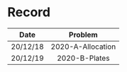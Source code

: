 # Record

|		Date		|			Problem			|
|:---------:|:---------------:|
|	20/12/18	|2020-A-Allocation|
|	20/12/19	|2020-B-Plates|
